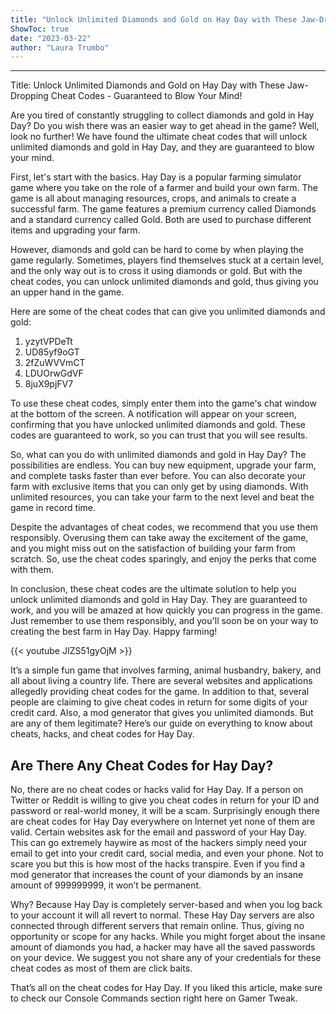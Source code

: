 ```yaml
---
title: "Unlock Unlimited Diamonds and Gold on Hay Day with These Jaw-Dropping Cheat Codes - Guaranteed to Blow Your Mind!"
ShowToc: true 
date: "2023-03-22"
author: "Laura Trumbo"
---
```

*****
Title: Unlock Unlimited Diamonds and Gold on Hay Day with These Jaw-Dropping Cheat Codes - Guaranteed to Blow Your Mind!

Are you tired of constantly struggling to collect diamonds and gold in Hay Day? Do you wish there was an easier way to get ahead in the game? Well, look no further! We have found the ultimate cheat codes that will unlock unlimited diamonds and gold in Hay Day, and they are guaranteed to blow your mind.

First, let's start with the basics. Hay Day is a popular farming simulator game where you take on the role of a farmer and build your own farm. The game is all about managing resources, crops, and animals to create a successful farm. The game features a premium currency called Diamonds and a standard currency called Gold. Both are used to purchase different items and upgrading your farm.

However, diamonds and gold can be hard to come by when playing the game regularly. Sometimes, players find themselves stuck at a certain level, and the only way out is to cross it using diamonds or gold. But with the cheat codes, you can unlock unlimited diamonds and gold, thus giving you an upper hand in the game.

Here are some of the cheat codes that can give you unlimited diamonds and gold:

1. yzytVPDeTt
2. UD85yf9oGT
3. 2fZuWVVmCT
4. LDUOrwGdVF
5. 8juX9pjFV7

To use these cheat codes, simply enter them into the game's chat window at the bottom of the screen. A notification will appear on your screen, confirming that you have unlocked unlimited diamonds and gold. These codes are guaranteed to work, so you can trust that you will see results.

So, what can you do with unlimited diamonds and gold in Hay Day? The possibilities are endless. You can buy new equipment, upgrade your farm, and complete tasks faster than ever before. You can also decorate your farm with exclusive items that you can only get by using diamonds. With unlimited resources, you can take your farm to the next level and beat the game in record time.

Despite the advantages of cheat codes, we recommend that you use them responsibly. Overusing them can take away the excitement of the game, and you might miss out on the satisfaction of building your farm from scratch. So, use the cheat codes sparingly, and enjoy the perks that come with them.

In conclusion, these cheat codes are the ultimate solution to help you unlock unlimited diamonds and gold in Hay Day. They are guaranteed to work, and you will be amazed at how quickly you can progress in the game. Just remember to use them responsibly, and you'll soon be on your way to creating the best farm in Hay Day. Happy farming!

{{< youtube JIZS51gyOjM >}} 



It’s a simple fun game that involves farming, animal husbandry, bakery, and all about living a country life. There are several websites and applications allegedly providing cheat codes for the game. In addition to that, several people are claiming to give cheat codes in return for some digits of your credit card. Also, a mod generator that gives you unlimited diamonds. But are any of them legitimate? Here’s our guide on everything to know about cheats, hacks, and cheat codes for Hay Day.
 
## Are There Any Cheat Codes for Hay Day?
 
No, there are no cheat codes or hacks valid for Hay Day. If a person on Twitter or Reddit is willing to give you cheat codes in return for your ID and password or real-world money, it will be a scam. Surprisingly enough there are cheat codes for Hay Day everywhere on Internet yet none of them are valid. Certain websites ask for the email and password of your Hay Day. This can go extremely haywire as most of the hackers simply need your email to get into your credit card, social media, and even your phone. Not to scare you but this is how most of the hacks transpire. Even if you find a mod generator that increases the count of your diamonds by an insane amount of 999999999, it won’t be permanent.
 

 
Why? Because Hay Day is completely server-based and when you log back to your account it will all revert to normal. These Hay Day servers are also connected through different servers that remain online. Thus, giving no opportunity or scope for any hacks. While you might forget about the insane amount of diamonds you had, a hacker may have all the saved passwords on your device. We suggest you not share any of your credentials for these cheat codes as most of them are click baits.
 
That’s all on the cheat codes for Hay Day. If you liked this article, make sure to check our Console Commands section right here on Gamer Tweak.




